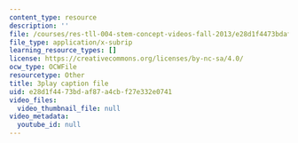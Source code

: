 ```yaml
---
content_type: resource
description: ''
file: /courses/res-tll-004-stem-concept-videos-fall-2013/e28d1f4473bdaf87a4cbf27e332e0741_IOcrHOc23N4.srt
file_type: application/x-subrip
learning_resource_types: []
license: https://creativecommons.org/licenses/by-nc-sa/4.0/
ocw_type: OCWFile
resourcetype: Other
title: 3play caption file
uid: e28d1f44-73bd-af87-a4cb-f27e332e0741
video_files:
  video_thumbnail_file: null
video_metadata:
  youtube_id: null
---
```

